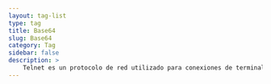```yaml
---
layout: tag-list
type: tag
title: Base64
slug: Base64
category: Tag
sidebar: false
description: >
    Telnet es un protocolo de red utilizado para conexiones de terminal remoto. Permite que un usuario inicie sesión en una computadora remota y realice diversas tareas como si estuviera conectado directamente a esa computadora. Telnet se utiliza con frecuencia para solucionar problemas, administrar y acceder de forma remota a dispositivos o sistemas.
---
```

